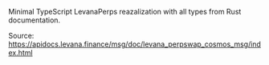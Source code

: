 Minimal TypeScript LevanaPerps reazalization with all types from Rust documentation.

Source: https://apidocs.levana.finance/msg/doc/levana_perpswap_cosmos_msg/index.html
